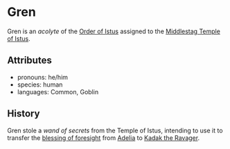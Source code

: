 # Gren

Gren is an _acolyte_ of the [Order of Istus](../../../../organizations/order-of-istus) assigned to the [Middlestag Temple of Istus](../../edgewood/middlestag-temple-of-istus).

## Attributes

- pronouns: he/him
- species: human
- languages: Common, Goblin


## History

Gren stole a _wand of secrets_ from the Temple of Istus, intending to use it to transfer the [blessing of foresight](../../../../supernatural-gifts/blessing-of-foresight) from [Adelia](../adelia) to [Kadak the Ravager](../../../verdancy/citizenry/kadak-the-ravager).
